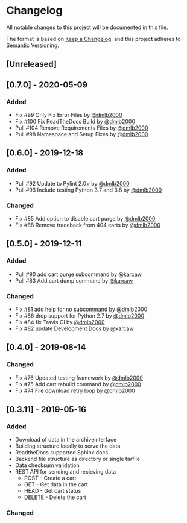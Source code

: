 # Changelog
All notable changes to this project will be documented in this file.

The format is based on [Keep a Changelog](https://keepachangelog.com/en/1.0.0/),
and this project adheres to [Semantic Versioning](https://semver.org/spec/v2.0.0.html).

## [Unreleased]

## [0.7.0] - 2020-05-09
### Added
- Fix #99 Only Fix Error Files by [@dmlb2000](https://github.com/dmlb2000)
- Fix #100 Fix ReadTheDocs Build by [@dmlb2000](https://github.com/dmlb2000)
- Pull #104 Remove Requirements Files by [@dmlb2000](https://github.com/dmlb2000)
- Pull #98 Namespace and Setup Fixes by [@dmlb2000](https://github.com/dmlb2000)

## [0.6.0] - 2019-12-18
### Added
- Pull #92 Update to Pylint 2.0+ by [@dmlb2000](https://github.com/dmlb2000)
- Pull #93 Include testing Python 3.7 and 3.8 by [@dmlb2000](https://github.com/dmlb2000)

### Changed
- Fix #85 Add option to disable cart purge by [@dmlb2000](https://github.com/dmlb2000)
- Fix #88 Remove traceback from 404 carts by [@dmlb2000](https://github.com/dmlb2000)

## [0.5.0] - 2019-12-11
### Added
- Pull #90 add cart purge subcommand by [@karcaw](https://github.com/karcaw)
- Pull #83 Add cart dump command by [@karcaw](https://github.com/karcaw)

### Changed
- Fix #81 add help for no subcommand by [@dmlb2000](https://github.com/dmlb2000)
- Fix #86 drop support for Python 2.7 by [@dmlb2000](https://github.com/dmlb2000)
- Fix #84 fix Travis CI by [@dmlb2000](https://github.com/dmlb2000)
- Fix #82 update Development Docs by [@karcaw](https://github.com/karcaw)

## [0.4.0] - 2019-08-14
### Changed
- Fix #76 Updated testing framework by [@dmlb2000](https://github.com/dmlb2000)
- Fix #75 Add cart rebuild command by [@dmlb2000](https://github.com/dmlb2000)
- Fix #74 File download retry loop by [@dmlb2000](https://github.com/dmlb2000)

## [0.3.11] - 2019-05-16
### Added
- Download of data in the archiveinterface
- Building structure locally to serve the data
- ReadtheDocs supported Sphinx docs
- Backend file structure as directory or single tarfile
- Data checksum validation
- REST API for sending and recieving data
  - POST - Create a cart
  - GET - Get data in the cart
  - HEAD - Get cart status
  - DELETE - Delete the cart

### Changed
